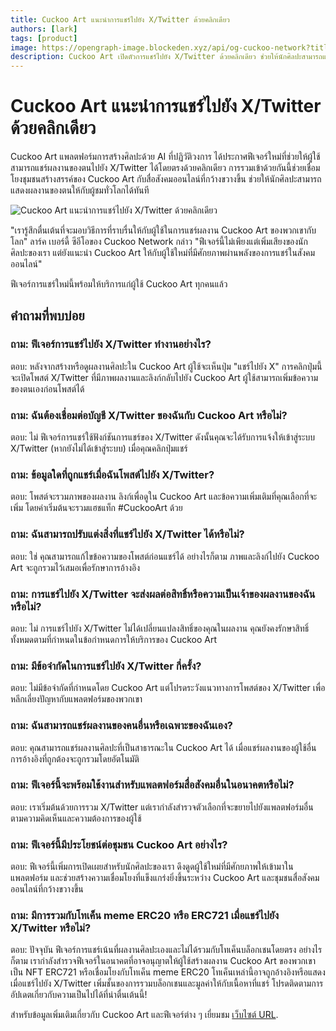 ```yaml
---
title: Cuckoo Art แนะนำการแชร์ไปยัง X/Twitter ด้วยคลิกเดียว
authors: [lark]
tags: [product]
image: https://opengraph-image.blockeden.xyz/api/og-cuckoo-network?title=Cuckoo%20Art%20%E0%B9%81%E0%B8%99%E0%B8%B0%E0%B8%99%E0%B8%B3%E0%B8%81%E0%B8%B2%E0%B8%A3%E0%B9%81%E0%B8%8A%E0%B8%A3%E0%B9%8C%E0%B9%84%E0%B8%9B%E0%B8%A2%E0%B8%B1%E0%B8%87%20X/Twitter%20%E0%B8%94%E0%B9%89%E0%B8%A7%E0%B8%A2%E0%B8%84%E0%B8%A5%E0%B8%B4%E0%B8%81%E0%B9%80%E0%B8%94%E0%B8%B5%E0%B8%A2%E0%B8%A7
description: Cuckoo Art เปิดตัวการแชร์ไปยัง X/Twitter ด้วยคลิกเดียว ช่วยให้นักศิลปะสามารถแสดงผลงานที่สร้างด้วย AI ให้กับผู้ชมทั่วโลก ฟีเจอร์นี้เชื่อมโยงความคิดสร้างสรรค์และสื่อสังคมออนไลน์ ขยายการเข้าถึงและการมีส่วนร่วมของชุมชน
---
```


# Cuckoo Art แนะนำการแชร์ไปยัง X/Twitter ด้วยคลิกเดียว

Cuckoo Art แพลตฟอร์มการสร้างศิลปะด้วย AI ที่ปฏิวัติวงการ ได้ประกาศฟีเจอร์ใหม่ที่ช่วยให้ผู้ใช้สามารถแชร์ผลงานของตนไปยัง X/Twitter ได้โดยตรงด้วยคลิกเดียว การรวมเข้าด้วยกันนี้ช่วยเชื่อมโยงชุมชนสร้างสรรค์ของ Cuckoo Art กับสื่อสังคมออนไลน์ที่กว้างขวางขึ้น ช่วยให้นักศิลปะสามารถแสดงผลงานของตนให้กับผู้ชมทั่วโลกได้ทันที

![Cuckoo Art แนะนำการแชร์ไปยัง X/Twitter ด้วยคลิกเดียว](https://cuckoo-network.b-cdn.net/cuckoo-art-x-twitter-sharing.webp "Cuckoo Art แนะนำการแชร์ไปยัง X/Twitter ด้วยคลิกเดียว")

"เรารู้สึกตื่นเต้นที่จะมอบวิธีการที่ราบรื่นให้กับผู้ใช้ในการแชร์ผลงาน Cuckoo Art ของพวกเขากับโลก" ลาร์ค เบอร์ดี้ ซีอีโอของ Cuckoo Network กล่าว "ฟีเจอร์นี้ไม่เพียงแต่เพิ่มเสียงของนักศิลปะของเรา แต่ยังแนะนำ Cuckoo Art ให้กับผู้ใช้ใหม่ที่มีศักยภาพผ่านพลังของการแชร์ในสังคมออนไลน์"

ฟีเจอร์การแชร์ใหม่นี้พร้อมให้บริการแก่ผู้ใช้ Cuckoo Art ทุกคนแล้ว

## คำถามที่พบบ่อย

### ถาม: ฟีเจอร์การแชร์ไปยัง X/Twitter ทำงานอย่างไร?

ตอบ: หลังจากสร้างหรือดูผลงานศิลปะใน Cuckoo Art ผู้ใช้จะเห็นปุ่ม "แชร์ไปยัง X" การคลิกปุ่มนี้จะเปิดโพสต์ X/Twitter ที่มีภาพผลงานและลิงก์กลับไปยัง Cuckoo Art ผู้ใช้สามารถเพิ่มข้อความของตนเองก่อนโพสต์ได้

### ถาม: ฉันต้องเชื่อมต่อบัญชี X/Twitter ของฉันกับ Cuckoo Art หรือไม่?

ตอบ: ไม่ ฟีเจอร์การแชร์ใช้ฟังก์ชันการแชร์ของ X/Twitter ดังนั้นคุณจะได้รับการแจ้งให้เข้าสู่ระบบ X/Twitter (หากยังไม่ได้เข้าสู่ระบบ) เมื่อคุณคลิกปุ่มแชร์

### ถาม: ข้อมูลใดที่ถูกแชร์เมื่อฉันโพสต์ไปยัง X/Twitter?

ตอบ: โพสต์จะรวมภาพของผลงาน ลิงก์เพื่อดูใน Cuckoo Art และข้อความเพิ่มเติมที่คุณเลือกที่จะเพิ่ม โดยค่าเริ่มต้นจะรวมแฮชแท็ก #CuckooArt ด้วย

### ถาม: ฉันสามารถปรับแต่งสิ่งที่แชร์ไปยัง X/Twitter ได้หรือไม่?

ตอบ: ใช่ คุณสามารถแก้ไขข้อความของโพสต์ก่อนแชร์ได้ อย่างไรก็ตาม ภาพและลิงก์ไปยัง Cuckoo Art จะถูกรวมไว้เสมอเพื่อรักษาการอ้างอิง

### ถาม: การแชร์ไปยัง X/Twitter จะส่งผลต่อสิทธิ์หรือความเป็นเจ้าของผลงานของฉันหรือไม่?

ตอบ: ไม่ การแชร์ไปยัง X/Twitter ไม่ได้เปลี่ยนแปลงสิทธิ์ของคุณในผลงาน คุณยังคงรักษาสิทธิ์ทั้งหมดตามที่กำหนดในข้อกำหนดการให้บริการของ Cuckoo Art

### ถาม: มีข้อจำกัดในการแชร์ไปยัง X/Twitter กี่ครั้ง?

ตอบ: ไม่มีข้อจำกัดที่กำหนดโดย Cuckoo Art แต่โปรดระวังแนวทางการโพสต์ของ X/Twitter เพื่อหลีกเลี่ยงปัญหากับแพลตฟอร์มของพวกเขา

### ถาม: ฉันสามารถแชร์ผลงานของคนอื่นหรือเฉพาะของฉันเอง?

ตอบ: คุณสามารถแชร์ผลงานศิลปะที่เป็นสาธารณะใน Cuckoo Art ได้ เมื่อแชร์ผลงานของผู้ใช้อื่น การอ้างอิงที่ถูกต้องจะถูกรวมโดยอัตโนมัติ

### ถาม: ฟีเจอร์นี้จะพร้อมใช้งานสำหรับแพลตฟอร์มสื่อสังคมอื่นในอนาคตหรือไม่?

ตอบ: เราเริ่มต้นด้วยการรวม X/Twitter แต่เรากำลังสำรวจตัวเลือกที่จะขยายไปยังแพลตฟอร์มอื่นตามความคิดเห็นและความต้องการของผู้ใช้

### ถาม: ฟีเจอร์นี้มีประโยชน์ต่อชุมชน Cuckoo Art อย่างไร?

ตอบ: ฟีเจอร์นี้เพิ่มการเปิดเผยสำหรับนักศิลปะของเรา ดึงดูดผู้ใช้ใหม่ที่มีศักยภาพให้เข้ามาในแพลตฟอร์ม และช่วยสร้างความเชื่อมโยงที่แข็งแกร่งยิ่งขึ้นระหว่าง Cuckoo Art และชุมชนสื่อสังคมออนไลน์ที่กว้างขวางขึ้น

### ถาม: มีการรวมกับโทเค็น meme ERC20 หรือ ERC721 เมื่อแชร์ไปยัง X/Twitter หรือไม่?

ตอบ: ปัจจุบัน ฟีเจอร์การแชร์เน้นที่ผลงานศิลปะเองและไม่ได้รวมกับโทเค็นบล็อกเชนโดยตรง อย่างไรก็ตาม เรากำลังสำรวจฟีเจอร์ในอนาคตที่อาจอนุญาตให้ผู้ใช้สร้างผลงาน Cuckoo Art ของพวกเขาเป็น NFT ERC721 หรือเชื่อมโยงกับโทเค็น meme ERC20 โทเค็นเหล่านี้อาจถูกอ้างอิงหรือแสดงเมื่อแชร์ไปยัง X/Twitter เพิ่มชั้นของการรวมบล็อกเชนและมูลค่าให้กับเนื้อหาที่แชร์ โปรดติดตามการอัปเดตเกี่ยวกับความเป็นไปได้ที่น่าตื่นเต้นนี้!

สำหรับข้อมูลเพิ่มเติมเกี่ยวกับ Cuckoo Art และฟีเจอร์ต่าง ๆ เยี่ยมชม [เว็บไซต์ URL](https://cuckoo.network/portal/art).
